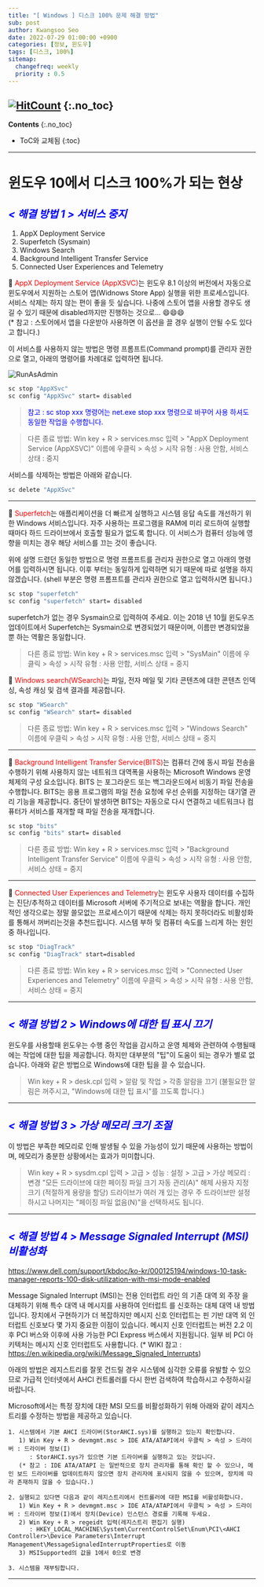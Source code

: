 ```yaml
---
title: "[ Windows ] 디스크 100% 문제 해결 방법" 
sub: post
author: Kwangsoo Seo
date: 2022-07-29 01:00:00 +0900
categories: [정보, 윈도우]
tags: [디스크, 100%]
sitemap:
  changefreq: weekly
  priority : 0.5
---
```

[![HitCount](https://hits.dwyl.com/MonosLab/post7.svg?style=flat-square)](http://hits.dwyl.com/MonosLab/post7)
{:.no_toc}
---
**Contents**
{:.no_toc}

* ToC와 교체됨
{:toc}  

---   
# 윈도우 10에서 디스크 100%가 되는 현상
## <span style="color:blue">***< 해결 방법 1 > 서비스 중지***</span>   

1. AppX Deployment Service
2. Superfetch (Sysmain)
3. Windows Search
4. Background Intelligent Transfer Service
5. Connected User Experiences and Telemetry

🎫 <span style="color:red">AppX Deployment Service (AppXSVC)</span>는 윈도우 8.1 이상의 버전에서 자동으로 윈도우에서 지원하는 스토어 앱(Widnows Store App) 실행을 위한 프로세스입니다. 서비스 삭제는 하지 않는 편이 좋을 듯 싶습니다. 나중에 스토어 앱을 사용할 경우도 생길 수 있기 때문에 disabled까지만 진행하는 것으로... 😄😄😄   
(* 참고 : 스토어에서 앱을 다운받아 사용하면 이 옵션을 끌 경우 실행이 안될 수도 있다고 합니다.)   

이 서비스를 사용하지 않는 방법은 명령 프롬프트(Command prompt)를 관리자 권한으로 열고, 아래의 명령어를 차례대로 입력하면 됩니다.

![RunAsAdmin](https://monoslab.github.io/assets/img/posts/run_cmd_as_admin.png)  

```bash
sc stop "AppXSvc" 
sc config "AppXSvc" start= disabled 
```
> <span style="color:blue">참고 : sc stop xxx 명령어는 net.exe stop xxx 명령으로 바꾸어 사용 하셔도 동일한 작업을 수행합니다.<span>

> 다른 종료 방법: Win key + R > services.msc 입력 > "AppX Deployment Service (AppXSVC)" 이름에 우클릭 > 속성 > 시작 유형 : 사용 안함, 서비스 상태 : 중지

서비스를 삭제하는 방법은 아래와 같습니다.

```bash
sc delete "AppXSvc"
```

---   

🎫 <span style="color:red">Superfetch</span>는 애플리케이션을 더 빠르게 실행하고 시스템 응답 속도를 개선하기 위한 Windows 서비스입니다. 자주 사용하는 프로그램을 RAM에 미리 로드하여 실행할 때마다 하드 드라이브에서 호출할 필요가 없도록 합니다. 이 서비스가 컴퓨터 성능에 영향을 미치는 경우 해당 서비스를 끄는 것이 좋습니다.   

위에 설명 드렸던 동일한 방법으로 명령 프롬프트를 관리자 권한으로 열고 아래의 명령어를 입력하시면 됩니다. 이후 부터는 동일하게 입력하면 되기 때문에 따로 설명을 하지 않겠습니다. (shell 부분은 명령 프롬프트를 관리자 권한으로 열고 입력하시면 됩니다.)

```bash
sc stop "superfetch"
sc config "superfetch" start= disabled 
```

superfetch가 없는 경우 Sysmain으로 입력하여 주세요. 이는 2018 년 10월 윈도우즈 업데이트에서 Superfetch는 Sysmain으로 변경되었기 때문이며, 이름만 변경되었을 뿐 하는 역활은 동일합니다.

> 다른 종료 방법: Win key + R > services.msc 입력 > "SysMain" 이름에 우클릭 > 속성 > 시작 유형 : 사용 안함, 서비스 상태 = 중지

🎫 <span style="color:red">Windows search(WSearch)</span>는 파일, 전자 메일 및 기타 콘텐츠에 대한 콘텐츠 인덱싱, 속성 캐싱 및 검색 결과를 제공합니다.

```bash
sc stop "WSearch"
sc config "WSearch" start= disabled
```

> 다른 종료 방법: Win key + R > services.msc 입력 > "Windows Search" 이름에 우클릭 > 속성 > 시작 유형 : 사용 안함, 서비스 상태 = 중지

---

🎫 <span style="color:red">Background Intelligent Transfer Service(BITS)</span>는 컴퓨터 간에 동시 파일 전송을 수행하기 위해 사용하지 않는 네트워크 대역폭을 사용하는 Microsoft Windows 운영 체제의 구성 요소입니다. BITS 는 포그라운드 또는 백그라운드에서 비동기 파일 전송을 수행합니다. BITS는 응용 프로그램의 파일 전송 요청에 우선 순위를 지정하는 대기열 관리 기능을 제공합니다. 중단이 발생하면 BITS는 자동으로 다시 연결하고 네트워크나 컴퓨터가 서비스를 재개할 때 파일 전송을 재개합니다.   

```bash
sc stop "bits"
sc config "bits" start= disabled
```

> 다른 종료 방법: Win key + R > services.msc 입력 > "Background Intelligent Transfer Service" 이름에 우클릭 > 속성 > 시작 유형 : 사용 안함, 서비스 상태 = 중지

---

🎫 <span style="color:red">Connected User Experiences and Telemetry</span>는 윈도우 사용자 데이터를 수집하는 진단/추적하고 데이터를 Microsoft 서버에 주기적으로 보내는 역활을 합니다. 개인적인 생각으로는 정말 쓸모없는 프로세스이기 때문에 삭제는 하지 못하더라도 비활성화를 통해서 꺼버리는것을 추천드립니다. 시스템 부하 및 컴퓨터 속도를 느리게 하는 원인중 하나입니다.

```bash
sc stop "DiagTrack"
sc config "DiagTrack" start=disabled
```

> 다른 종료 방법: Win key + R > services.msc 입력 > "Connected User Experiences and Telemetry" 이름에 우클릭 > 속성 > 시작 유형 : 사용 안함, 서비스 상태 = 중지

---   
## <span style="color:blue">***< 해결 방법 2 > Windows에 대한 팁 표시 끄기***</span>
윈도우를 사용할때 윈도우는 수행 중인 작업을 감시하고 운영 체제와 관련하여 수행될때에는 작업에 대한 팁을 제공합니다. 하지만 대부분의 "팁"이 도움이 되는 경우가 별로 없습니다. 아래와 같은 방법으로 Windows에 대한 팁을 끌 수 있습니다.   

> Win key + R > desk.cpl 입력 > 알람 및 작업 > 각종 알람을 끄기 (불필요한 알림은 꺼주시고, "Windows에 대한 팁 표시"를 끄도록 합니다.)

---   
## <span style="color:blue">***< 해결 방법 3 > 가상 메모리 크기 조절***</span>

이 방법은 부족한 메모리로 인해 발생될 수 있을 가능성이 있기 때문에 사용하는 방법이며, 메모리가 충분한 상황에서는 효과가 미미합니다.

> Win key + R > sysdm.cpl 입력 > 고급 > 성능 : 설정 > 고급 > 가상 메모리 : 변경
> "모든 드라이브에 대한 페이징 파일 크기 자동 관리(A)" 해제
> 사용자 지정 크기 (적절하게 용량을 할당)
> 드라이브가 여러 개 있는 경우 주 드라이브만 설정하시고 나머지는 "페이징 파일 없음(N)"을 선택하셔도 됩니다.

---   
## <span style="color:blue">***< 해결 방법 4 > Message Signaled Interrupt (MSI) 비활성화***</span>
https://www.dell.com/support/kbdoc/ko-kr/000125194/windows-10-task-manager-reports-100-disk-utilization-with-msi-mode-enabled

Message Signaled Interrupt (MSI)는 전용 인터럽트 라인 의 기존 대역 외 주장 을 대체하기 위해 특수 대역 내 메시지를 사용하여 인터럽트 를 신호하는 대체 대역 내 방법입니다. 장치에서 구현하기가 더 복잡하지만 메시지 신호 인터럽트는 핀 기반 대역 외 인터럽트 신호보다 몇 가지 중요한 이점이 있습니다. 메시지 신호 인터럽트는 버전 2.2 이후 PCI 버스와 이후에 사용 가능한 PCI Express 버스에서 지원됩니다. 일부 비 PCI 아키텍처는 메시지 신호 인터럽트도 사용합니다. (* WIKI 참고 : https://en.wikipedia.org/wiki/Message_Signaled_Interrupts)

아래의 방법은 레지스트리를 잘못 건드릴 경우 시스템에 심각한 오류를 유발할 수 있으므로 가급적 인터넷에서 AHCI 컨트롤러를 다시 한번 검색하여 학습하시고 수정하시길 바랍니다.

Microsoft에서는 특정 장치에 대한 MSI 모드를 비활성화하기 위해 아래와 같이 레지스트리를 수정하는 방법을 제공하고 있습니다.

```
1. 시스템에서 기본 AHCI 드라이버(StorAHCI.sys)를 실행하고 있는지 확인합니다.
   1) Win Key + R > devmgmt.msc > IDE ATA/ATAPI에서 우클릭 > 속성 > 드라이버 : 드라이버 정보(I)
      : StorAHCI.sys가 있으면 기본 드라이버를 실행하고 있는 것입니다.
   (* 참고 : IDE ATA/ATAPI 는 일반적으로 장치 관리자를 통해 확인 할 수 있으나, 메인 보드 드라이버를 업데이트하지 않으면 장치 관리자에 표시되지 않을 수 있으며, 장치에 따라 존재하지 않을 수 있습니다.)

2. 실행되고 있다면 다음과 같이 레지스트리에서 컨트롤러에 대한 MSI를 비활성화합니다.
   1) Win Key + R > devmgmt.msc > IDE ATA/ATAPI에서 우클릭 > 속성 > 드라이버 : 드라이버 정보(I)에서 장치(Device) 인스턴스 경로를 기록해 두세요.
   2) Win Key + R > regeidt 입력(레지스트리 편집기 실행)
      : HKEY_LOCAL_MACHINE\System\CurrentControlSet\Enum\PCI\<AHCI Controller>\Device Parameters\Interrupt Management\MessageSignaledInterruptProperties로 이동
   3) MSISupported의 값을 1에서 0으로 변경
 
3. 시스템을 재부팅합니다.
```

---   